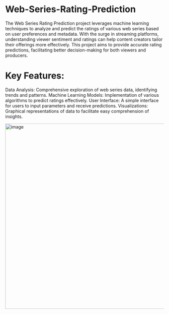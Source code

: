 # Web-Series-Rating-Prediction
The Web Series Rating Prediction project leverages machine learning techniques to analyze and predict the ratings of various web series based on user preferences and metadata. With the surge in streaming platforms, understanding viewer sentiment and ratings can help content creators tailor their offerings more effectively. This project aims to provide accurate rating predictions, facilitating better decision-making for both viewers and producers.


# Key Features:
Data Analysis: Comprehensive exploration of web series data, identifying trends and patterns.
Machine Learning Models: Implementation of various algorithms to predict ratings effectively.
User Interface: A simple interface for users to input parameters and receive predictions.
Visualizations: Graphical representations of data to facilitate easy comprehension of insights.

<img width="588" alt="image" src="https://github.com/user-attachments/assets/cfc610b3-64ae-4a8d-a691-60f74282ccc4">
